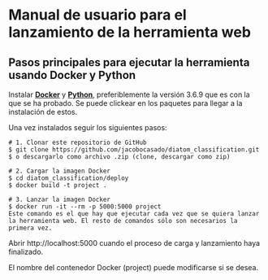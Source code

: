 # Manual de usuario para el lanzamiento de la herramienta web

## Pasos principales para ejecutar la herramienta usando Docker y Python

Instalar **[Docker](https://www.docker.com)** y **[Python](https://www.python.org/downloads/)**, preferiblemente la versión 3.6.9 que es con la que se ha probado.
Se puede clickear en los paquetes para llegar a la instalación de estos.

Una vez instalados seguir los siguientes pasos:

```
# 1. Clonar este repositorio de GitHub
$ git clone https://github.com/jacobocasado/diatom_classification.git
$ o descargarlo como archivo .zip (clone, descargar como zip)

# 2. Cargar la imagen Docker
$ cd diatom_classification/deploy
$ docker build -t project .

# 3. Lanzar la imagen Docker
$ docker run -it --rm -p 5000:5000 project
Este comando es el que hay que ejecutar cada vez que se quiera lanzar la herramienta web. El resto de comandos sólo son necesarios la primera vez.
```

Abrir http://localhost:5000 cuando el proceso de carga y lanzamiento haya finalizado.

El nombre del contenedor Docker (project) puede modificarse si se desea.
